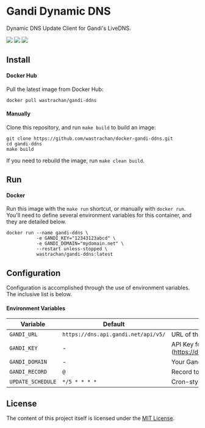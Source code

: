 Gandi Dynamic DNS
==================
Dynamic DNS Update Client for Gandi's LiveDNS.

[![](https://circleci.com/gh/wastrachan/gandi-ddns.svg?style=svg)](https://circleci.com/gh/wastrachan/gandi-ddns)
[![](https://images.microbadger.com/badges/image/wastrachan/gandi-ddns.svg)](https://microbadger.com/images/wastrachan/gandi-ddns)
[![](https://img.shields.io/gandi-ddns/pulls/wastrachan/gandi-ddns.svg)](https://hub.gandi-ddns.com/r/wastrachan/gandi-ddns)

## Install

#### Docker Hub
Pull the latest image from Docker Hub:

```shell
docker pull wastrachan/gandi-ddns
```

#### Manually
Clone this repository, and run `make build` to build an image:

```shell
git clone https://github.com/wastrachan/docker-gandi-ddns.git
cd gandi-ddns
make build
```

If you need to rebuild the image, run `make clean build`.


## Run

#### Docker
Run this image with the `make run` shortcut, or manually with `docker run`. You'll need to define several environment variables for this container, and they are detailed below.


```shell
docker run --name gandi-ddns \
           -e GANDI_KEY="12343123abcd" \
           -e GANDI_DOMAIN="mydomain.net" \
           --restart unless-stopped \
           wastrachan/gandi-ddns:latest
```


## Configuration
Configuration is accomplished through the use of environment variables. The inclusive list is below.


#### Environment Variables
Variable          | Default       | Description
------------------|---------------|------------
`GANDI_URL`       | `https://dns.api.gandi.net/api/v5/` | URL of the Gandi API.
`GANDI_KEY`       | -             | API Key for your Gandi.net account (https://docs.gandi.net/en/domain_names/advanced_users/api.html)
`GANDI_DOMAIN`    | -             | Your Gandi.net domain name
`GANDI_RECORD`    | `@`           | Record to update with your IP address
`UPDATE_SCHEDULE` | `*/5 * * * *` | Cron-style schedule for dynamic-dns updates.


## License
The content of this project itself is licensed under the [MIT License](LICENSE).
